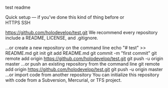 test readme

Quick setup — if you’ve done this kind of thing before
or	
HTTPS
SSH

https://github.com/holodevelop/test.git
We recommend every repository include a README, LICENSE, and .gitignore.

…or create a new repository on the command line
echo "# test" >> README.md
git init
git add README.md
git commit -m "first commit"
git remote add origin https://github.com/holodevelop/test.git
git push -u origin master
…or push an existing repository from the command line
git remote add origin https://github.com/holodevelop/test.git
git push -u origin master
…or import code from another repository
You can initialize this repository with code from a Subversion, Mercurial, or TFS project.